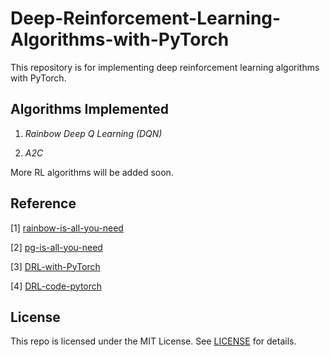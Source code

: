 # Deep-Reinforcement-Learning-Algorithms-with-PyTorch

This repository is for implementing deep reinforcement learning algorithms with PyTorch.

## **Algorithms Implemented**

1. *Rainbow Deep Q Learning (DQN)*

2. *A2C*

More RL algorithms will be added soon.

## **Reference**
[1] [rainbow-is-all-you-need](https://github.com/Curt-Park/rainbow-is-all-you-need)

[2] [pg-is-all-you-need](https://github.com/MrSyee/pg-is-all-you-need)

[3] [DRL-with-PyTorch](https://github.com/p-christ/Deep-Reinforcement-Learning-Algorithms-with-PyTorch)

[4] [DRL-code-pytorch](https://github.com/Lizhi-sjtu/DRL-code-pytorch)

## **License**

This repo is licensed under the MIT License.
See [LICENSE](https://github.com/boyin96/Deep-Reinforcement-Learning-Algorithms-with-PyTorch/blob/main/LICENSE) for
details.